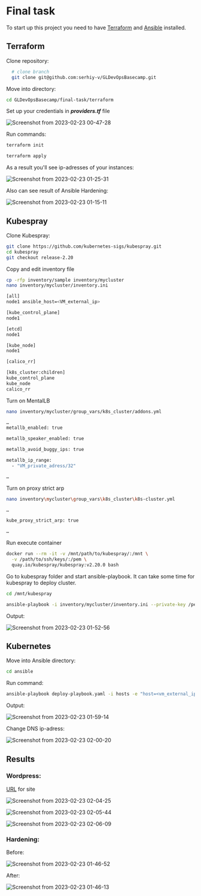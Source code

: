 # Final task
 
 To start up this project you need to have [Terraform](https://developer.hashicorp.com/terraform/downloads?product_intent=terraform) and [Ansible](https://docs.ansible.com/ansible/latest/installation_guide/intro_installation.html) installed.

## Terraform


 Clone repository:

```bash
  # clone branch
  git clone git@github.com:serhiy-v/GLDevOpsBasecamp.git
```

Move into directory:

```bash
cd GLDevOpsBasecamp/final-task/terraform
```
 Set up your credentials in ***providers.tf*** file

![Screenshot from 2023-02-23 00-47-28](https://user-images.githubusercontent.com/61023601/220777722-10007cfa-1de3-4c14-850a-9d89469f4575.png)

 Run commands:

```bash
terraform init

terraform apply
```
As a result you'll see ip-adresses of your instances:

![Screenshot from 2023-02-23 01-25-31](https://user-images.githubusercontent.com/61023601/220786533-67a6279b-3877-404b-aab7-caa5c3746ace.png)


Also can see result of Ansible Hardening:

![Screenshot from 2023-02-23 01-15-11](https://user-images.githubusercontent.com/61023601/220785065-bc5bfc43-43d4-4535-9a1d-2eb894a8b6d6.png)


## Kubespray

Clone Kubespray:
```bash
git clone https://github.com/kubernetes-sigs/kubespray.git
cd kubespray
git checkout release-2.20
```

Copy and edit inventory file
```bash
cp -rfp inventory/sample inventory/mycluster
nano inventory/mycluster/inventory.ini
```
```bash
[all]
node1 ansible_host=<VM_external_ip>

[kube_control_plane]
node1

[etcd]
node1

[kube_node]
node1

[calico_rr]

[k8s_cluster:children]
kube_control_plane
kube_node
calico_rr

```
 
Turn on MentalLB

```bash
nano inventory/mycluster/group_vars/k8s_cluster/addons.yml
```
```bash
…
metallb_enabled: true

metallb_speaker_enabled: true

metallb_avoid_buggy_ips: true

metallb_ip_range:
  - "VM_private_adress/32"

…
```

Turn on proxy strict arp

```bash
nano inventory\mycluster\group_vars\k8s_cluster\k8s-cluster.yml
```
```bash
…

kube_proxy_strict_arp: true

…
```

Run execute container
```bash
docker run --rm -it -v /mnt/path/to/kubespray/:/mnt \
  -v /path/to/ssh/keys/:/pem \
  quay.io/kubespray/kubespray:v2.20.0 bash
```
Go to kubespray folder and start ansible-playbook. It can take some time for kubespray to deploy cluster.

```bash
cd /mnt/kubespray
```

```bash
ansible-playbook -i inventory/mycluster/inventory.ini --private-key /pem/id_rsa -e ansible_user=remote_user -b  cluster.yml
```

Output:

![Screenshot from 2023-02-23 01-52-56](https://user-images.githubusercontent.com/61023601/220790511-c0c49817-3c26-47be-a727-7353705b9338.png)



## Kubernetes

Move into Ansible directory:

```bash
cd ansible
```

Run command:

```bash
ansible-playbook deploy-playbook.yaml -i hosts -e "host=<vm_external_ip> user=<db-user> password=<db-password> ip=<db-ip> db=<db-name>"
```
Output:

![Screenshot from 2023-02-23 01-59-14](https://user-images.githubusercontent.com/61023601/220791292-ce26b589-b1f8-45dc-9e64-ae30404fb258.png)

Change DNS ip-adress:

![Screenshot from 2023-02-23 02-00-20](https://user-images.githubusercontent.com/61023601/220791442-8af91e0b-24a0-4e5c-af91-9ce75a33adec.png)


## Results

### Wordpress:

[URL](https://valser.dynv6.net/) for site

![Screenshot from 2023-02-23 02-04-25](https://user-images.githubusercontent.com/61023601/220792251-96cde44c-f45f-46c2-8806-89fa2de018c9.png)

![Screenshot from 2023-02-23 02-05-44](https://user-images.githubusercontent.com/61023601/220792418-b37f4548-cc8e-4aa9-9b34-9182c5caa6e8.png)

![Screenshot from 2023-02-23 02-06-09](https://user-images.githubusercontent.com/61023601/220792449-1d844f20-5178-43ac-bb39-589bd311ad22.png)

### Hardening:

Before:

![Screenshot from 2023-02-23 01-46-52](https://user-images.githubusercontent.com/61023601/220789339-8168d9e2-08c1-442e-ab1e-19d5038be7cd.png)


After:

![Screenshot from 2023-02-23 01-46-13](https://user-images.githubusercontent.com/61023601/220789242-64aa1eda-dc2c-4942-a380-df2af2228c18.png)

